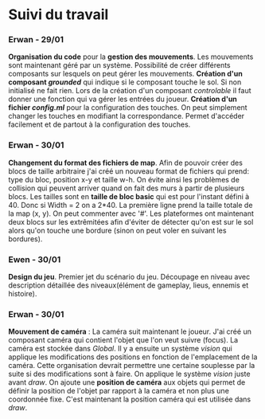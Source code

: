 # Suivi du travail

### Erwan - 29/01
**Organisation du code** pour la **gestion des mouvements**. Les mouvements sont maintenant géré par un système.
Possibilité de créer différents composants sur lesquels on peut gérer les mouvements.
**Création d'un composant *grounded*** qui indique si le composant touche le sol. Si non initialisé ne fait rien.
Lors de la création d'un composant *controlable* il faut donner une fonction qui va gérer les entrées du joueur.
**Création d'un fichier *config.ml*** pour la configuration des touches. On peut simplement changer les touches en modifiant la correspondance. Permet d'accéder facilement et de partout à la configuration des touches.

### Erwan - 30/01
**Changement du format des fichiers de map**. Afin de pouvoir créer des blocs de taille arbitraire j'ai créé un nouveau format de fichiers qui prend: type du bloc, position x-y et taille w-h. On évite ainsi les problèmes de collision qui peuvent arriver quand on fait des murs à partir de plusieurs blocs. Les tailles sont en **taille de bloc basic** qui est pour l'instant défini à 40. Donc si Width = 2 on a 2*40. La première ligne prend la taille totale de la map (x, y). On peut commenter avec '#'.
Les plateformes ont maintenant deux blocs sur les extrêmitées afin d'éviter de détecter qu'on est sur le sol alors qu'on touche une bordure (sinon on peut voler en suivant les bordures).

### Ewen - 30/01
**Design du jeu**. Premier jet du scénario du jeu. Découpage en niveau avec description détaillée des niveaux(élément de gameplay, lieus, ennemis et histoire).  

### Erwan - 30/01
**Mouvement de caméra** : La caméra suit maintenant le joueur. J'ai créé un composant caméra qui contient l'objet que l'on veut suivre (focus). La caméra est stockée dans *Global*. Il y a ensuite un système *vision* qui applique les modifications des positions en fonction de l'emplacement de la caméra. Cette organisation devrait permettre une certaine souplesse par la suite si des modifications sont à faire. On applique le système *vision* juste avant *draw*. On ajoute une **position de caméra** aux objets qui permet de définir la position de l'objet par rapport à la caméra et non plus une coordonnée fixe. C'est maintenant la position caméra qui est utilisée dans *draw*.